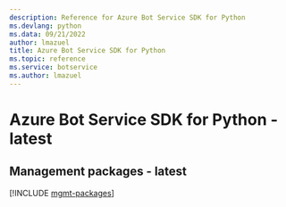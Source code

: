```yaml
---
description: Reference for Azure Bot Service SDK for Python
ms.devlang: python
ms.data: 09/21/2022
author: lmazuel
title: Azure Bot Service SDK for Python
ms.topic: reference
ms.service: botservice
ms.author: lmazuel
---
```

# Azure Bot Service SDK for Python - latest

## Management packages - latest
[!INCLUDE [mgmt-packages](bot-service-mgmt-index.md)]